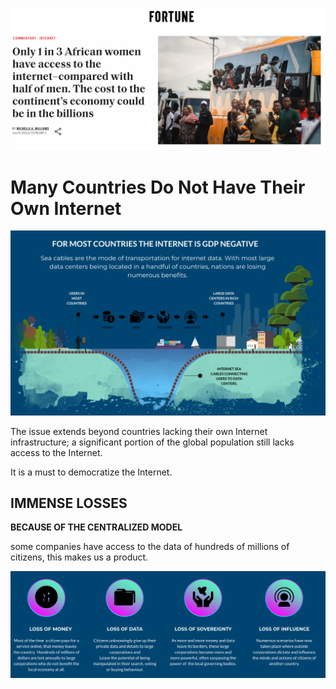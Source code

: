 ![](fortune_no_internet.png)


# Many Countries Do Not Have Their Own Internet

![alt text](nointernet.png)


The issue extends beyond countries lacking their own Internet infrastructure; a significant portion of the global population still lacks access to the Internet.

It is a must to democratize the Internet.

## IMMENSE LOSSES

**BECAUSE OF THE CENTRALIZED MODEL**

some companies have access to the data of hundreds 
of millions of citizens, this makes us a product.


![alt text](not_internet_losses.png)